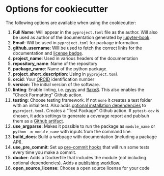 # Options for cookiecutter
The following options are available when using the cookiecutter:

1. __Full Name__: Will appear in the `pyproject.toml` file as the author. Will also be used as author of the documentation generated by [jupyter-book](https://scientificcomputing.github.io/reproducibility/part3/publishing.html).
2. __Email__: Will be used in `pyproject.toml` for package information.
3. __github\_username__: Will be used to fetch the correct links for the documentation and [license badge](https://scientificcomputing.github.io/reproducibility/part5/badges.html#licence).
4. __project\_name__: Used in various headers of the documentation
5. __repository\_name__: Name of the repository
6. __package\_name__: Name of the python package.
7. __project\_short\_description__: Using in `pyproject.toml`
8. __orcid__: Your [ORCID](https://en.wikipedia.org/wiki/ORCID) identification number
9. __version__: The initial version of the software.
10. __linting__: Enable linting, i.e. [mypy](https://scientificcomputing.github.io/reproducibility/part1/typing.html) and [flake8](https://scientificcomputing.github.io/reproducibility/part1/linting.html). This also enables the "Check Formatting" Github action.
11. __testing__: Choose testing framework. If not `none` it creates a test folder with an initial test. Also adds [optional installation dependencies](https://scientificcomputing.github.io/reproducibility/part1/packaging.html#optional-dependencies) to `pyproject.toml`. Creates a "Test Package" Github action. If `pytest-cov` is chosen, it adds settings to generate a coverage report and publsuh them as a [Github artifact](https://scientificcomputing.github.io/reproducibility/part1/coverage.html).
12. __use\_argparse__: Makes it possible to run the package as `module_name` or `python -m module_name` with inputs from the command line.
13. __build\_docs__: Build a webpage with documentation (including a package API).
14. __use_pre_commit__: Set up [pre-commit hooks](https://pre-commit.com) that will run some tests every time you make a commit.
15. __docker__: Adds a Dockerfile that includes the module (not including optional dependencies). Adds a [publishing workflow](https://scientificcomputing.github.io/reproducibility/part4/docker.html#github-packages).
16. __open\_source\_license__: Choose a open source license for your code
